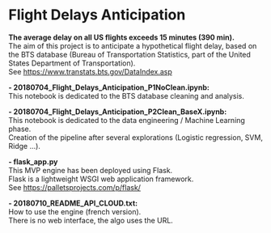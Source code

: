 # Flight Delays Anticipation    

<b> The average delay on all US flights exceeds 15 minutes (390 min).</b>     
The aim of this project is to anticipate a hypothetical flight delay, based on the BTS database (Bureau of Transportation Statistics, part of the United States Department of Transportation).    
See https://www.transtats.bts.gov/DataIndex.asp    

<b> - 20180704_Flight_Delays_Anticipation_P1NoClean.ipynb:</b>    
This notebook is dedicated to the BTS database cleaning and analysis.
 
<b> - 20180704_Flight_Delays_Anticipation_P2Clean_BaseX.ipynb: </b>    
This notebook is dedicated to the data engineering / Machine Learning phase.    
Creation of the pipeline after several explorations (Logistic regression, SVM, Ridge ...).    

<b> - flask_app.py </b>     
This MVP engine has been deployed using Flask.    
Flask is a lightweight WSGI web application framework.    
See https://palletsprojects.com/p/flask/

<b> - 20180710_README_API_CLOUD.txt: </b>    
How to use the engine (french version).    
There is no web interface, the algo uses the URL.
